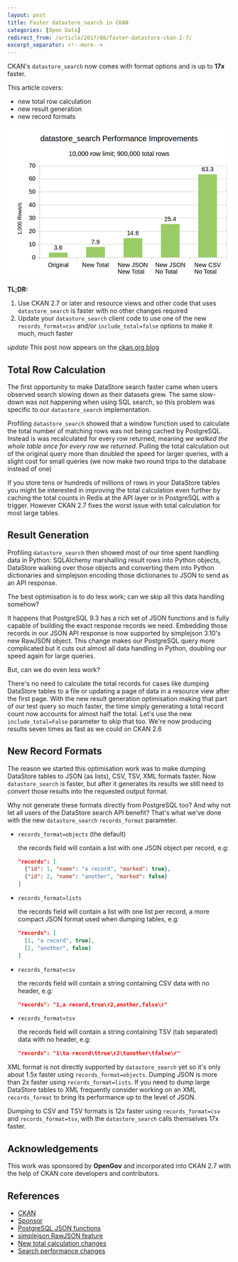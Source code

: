 ```yaml
---
layout: post
title: Faster datastore_search in CKAN
categories: [Open Data]
redirect_from: /article/2017/08/faster-datastore-ckan-2-7/
excerpt_separator: <!--more-->
---
```


CKAN's `datastore_search` now comes with format options and is up to **17x** faster.

This article covers:
- new total row calculation
- new result generation
- new record formats

![datastore_search Performance Improvements](/images/datastore_search_performance.png)

**TL;DR:**

1. Use CKAN 2.7 or later and resource views and other code that uses `datastore_search` is faster with no other changes required
2. Update your `datastore_search` client code to use one of the new `records_format=csv` and/or `include_total=false` options to make it much, much faster

<!--more-->

*update* This post now appears on the [ckan.org blog](https://ckan.org/2017/08/10/faster-datastore-in-ckan-2-7/)

## Total Row Calculation

The first opportunity to make DataStore search faster came when users observed search slowing down as their datasets grew. The same slow-down was not happening when using SQL search, so this problem was specific to our `datastore_search` implementation.

Profiling `datastore_search` showed that a window function used to calculate the total number of matching rows was not being cached by PostgreSQL. Instead is was recalculated for every row returned, meaning *we walked the whole table once for every row we returned*. Pulling the total calculation out of the original query more than doubled the speed for larger queries, with a slight cost for small queries (we now make two round trips to the database instead of one)

If you store tens or hundreds of millions of rows in your DataStore tables you might be interested in improving the total calculation even further by caching the total counts in Redis at the API layer or in PostgreSQL with a trigger. However CKAN 2.7 fixes the worst issue with total calculation for most large tables.

## Result Generation

Profiling `datastore_search` then showed most of our time spent handling data in Python: SQLAlchemy marshalling result rows into Python objects, DataStore walking over those objects and converting them into Python dictionaries and simplejson encoding those dictionaries to JSON to send as an API response.

The best optimisation is to do less work; can we skip all this data handling somehow?

It happens that PostgreSQL 9.3 has a rich set of JSON functions and is fully capable of building the exact response records we need. Embedding those records in our JSON API response is now supported by simplejson 3.10's new RawJSON object. This change makes our PostgreSQL query more complicated but it cuts out almost all data handling in Python, doubling our speed again for large queries.

But, can we do even less work?

There's no need to calculate the total records for cases like dumping DataStore tables to a file or updating a page of data in a resource view after the first page. With the new result generation optimisation making that part of our test query so much faster, the time simply generating a total record count now accounts for almost half the total. Let's use the new `include_total=False` parameter to skip that too. We're now producing results seven times as fast as we could on CKAN 2.6

## New Record Formats

The reason we started this optimisation work was to make dumping DataStore tables to JSON (as lists), CSV, TSV, XML formats faster. Now `datastore_search` is faster, but after it generates its results we still need to convert those results into the requested output format.

Why not generate these formats directly from PostgreSQL too? And why not let all users of the DataStore search API benefit? That's what we've done with the new `datastore_search` `records_format` parameter.

  - `records_format=objects` (the default)

    the records field will contain a list with one JSON object per record, e.g:

    ```json
    "records": [
      {"id": 1, "name": "a record", "marked": true},
      {"id": 2, "name": "another", "marked": false}
    ]
    ```

  - `records_format=lists`

    the records field will contain a list with one list per record, a more compact JSON format used when dumping tables, e.g:

    ```json
    "records": [
      [1, "a record", true],
      [2, "another", false]
    ]
    ```

  - `records_format=csv`

    the records field will contain a string containing CSV data with no header, e.g:

    ```json
    "records": "1,a record,true\r2,another,false\r"
    ```

  - `records_format=tsv`

    the records field will contain a string containing TSV (tab separated) data with no header, e.g:

    ```json
    "records": "1\ta record\ttrue\r2\tanother\tfalse\r"
    ```

XML format is not directly supported by `datastore_search` yet so it's only about 1.5x faster using `records_format=objects`. Dumping JSON is more than 2x faster using `records_format=lists`. If you need to dump large DataStore tables to XML frequently consider working on an XML `records_format` to bring its performance up to the level of JSON.

Dumping to CSV and TSV formats is 12x faster using `records_format=csv` and `records_format=tsv`, with the `datastore_search` calls themselves 17x faster.

## Acknowledgements

This work was sponsored by **OpenGov** and incorporated into CKAN 2.7 with the help of CKAN core developers and contributors.

## References

  - [CKAN](https://ckan.org/)
  - [Sponsor](https://opengov.com/)
  - [PostgreSQL JSON functions](https://www.postgresql.org/docs/9.3/static/functions-json.html)
  - [simplejson RawJSON feature](https://github.com/simplejson/simplejson/pull/143)
  - [New total calculation changes](https://github.com/ckan/ckan/pull/3467)
  - [Search performance changes](https://github.com/ckan/ckan/pull/3523)
